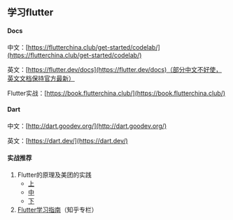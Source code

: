 ## 学习flutter

#### Docs
中文：[https://flutterchina.club/get-started/codelab/](https://flutterchina.club/get-started/codelab/)

英文：[https://flutter.dev/docs](https://flutter.dev/docs)（部分中文不好使，英文文档保持官方最新）

Flutter实战：[https://book.flutterchina.club/](https://book.flutterchina.club/)


#### Dart

中文：[http://dart.goodev.org/](http://dart.goodev.org/)

英文：[https://dart.dev/](https://dart.dev/)

#### 实战推荐
1. Flutter的原理及美团的实践
   * [上](https://zhuanlan.zhihu.com/p/41731412)
   * [中](https://zhuanlan.zhihu.com/p/41731950)
   * [下](https://zhuanlan.zhihu.com/p/41732803)
1. [Flutter学习指南](https://zhuanlan.zhihu.com/flutter)（知乎专栏）
